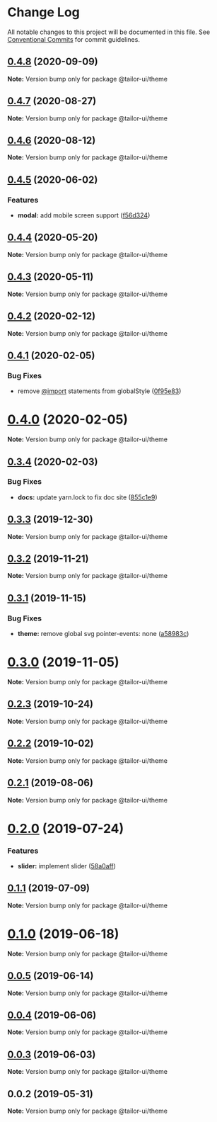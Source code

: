 # Change Log

All notable changes to this project will be documented in this file.
See [Conventional Commits](https://conventionalcommits.org) for commit guidelines.

## [0.4.8](https://github.com/Yoctol/tailor-ui/compare/@tailor-ui/theme@0.4.7...@tailor-ui/theme@0.4.8) (2020-09-09)

**Note:** Version bump only for package @tailor-ui/theme





## [0.4.7](https://github.com/Yoctol/tailor-ui/compare/@tailor-ui/theme@0.4.6...@tailor-ui/theme@0.4.7) (2020-08-27)

**Note:** Version bump only for package @tailor-ui/theme





## [0.4.6](https://github.com/Yoctol/tailor-ui/compare/@tailor-ui/theme@0.4.5...@tailor-ui/theme@0.4.6) (2020-08-12)

**Note:** Version bump only for package @tailor-ui/theme





## [0.4.5](https://github.com/Yoctol/tailor-ui/compare/@tailor-ui/theme@0.4.4...@tailor-ui/theme@0.4.5) (2020-06-02)


### Features

* **modal:** add mobile screen support ([f56d324](https://github.com/Yoctol/tailor-ui/commit/f56d32431de8eb4aef0ae52e8d47f9d9291e89c5))





## [0.4.4](https://github.com/Yoctol/tailor-ui/compare/@tailor-ui/theme@0.4.3...@tailor-ui/theme@0.4.4) (2020-05-20)

**Note:** Version bump only for package @tailor-ui/theme





## [0.4.3](https://github.com/Yoctol/tailor-ui/compare/@tailor-ui/theme@0.4.2...@tailor-ui/theme@0.4.3) (2020-05-11)

**Note:** Version bump only for package @tailor-ui/theme





## [0.4.2](https://github.com/Yoctol/tailor-ui/compare/@tailor-ui/theme@0.4.1...@tailor-ui/theme@0.4.2) (2020-02-12)

**Note:** Version bump only for package @tailor-ui/theme





## [0.4.1](https://github.com/Yoctol/tailor-ui/compare/@tailor-ui/theme@0.4.0...@tailor-ui/theme@0.4.1) (2020-02-05)


### Bug Fixes

* remove [@import](https://github.com/import) statements from globalStyle ([0f95e83](https://github.com/Yoctol/tailor-ui/commit/0f95e83baa6512a7433ad6e8b57790aec63ac8db))





# [0.4.0](https://github.com/Yoctol/tailor-ui/compare/@tailor-ui/theme@0.3.4...@tailor-ui/theme@0.4.0) (2020-02-05)

**Note:** Version bump only for package @tailor-ui/theme





## [0.3.4](https://github.com/Yoctol/tailor-ui/compare/@tailor-ui/theme@0.3.3...@tailor-ui/theme@0.3.4) (2020-02-03)


### Bug Fixes

* **docs:** update yarn.lock to fix doc site ([855c1e9](https://github.com/Yoctol/tailor-ui/commit/855c1e9fe4e2682851f2192ea41cff55260122d2))





## [0.3.3](https://github.com/Yoctol/tailor-ui/compare/@tailor-ui/theme@0.3.2...@tailor-ui/theme@0.3.3) (2019-12-30)

**Note:** Version bump only for package @tailor-ui/theme





## [0.3.2](https://github.com/Yoctol/tailor-ui/compare/@tailor-ui/theme@0.3.1...@tailor-ui/theme@0.3.2) (2019-11-21)

**Note:** Version bump only for package @tailor-ui/theme





## [0.3.1](https://github.com/Yoctol/tailor-ui/compare/@tailor-ui/theme@0.3.0...@tailor-ui/theme@0.3.1) (2019-11-15)


### Bug Fixes

* **theme:** remove global svg pointer-events: none ([a58983c](https://github.com/Yoctol/tailor-ui/commit/a58983c5f85a17b0821651f0116ed7a74af4f07e))





# [0.3.0](https://github.com/Yoctol/tailor-ui/compare/@tailor-ui/theme@0.2.3...@tailor-ui/theme@0.3.0) (2019-11-05)

**Note:** Version bump only for package @tailor-ui/theme





## [0.2.3](https://github.com/Yoctol/tailor-ui/compare/@tailor-ui/theme@0.2.2...@tailor-ui/theme@0.2.3) (2019-10-24)

**Note:** Version bump only for package @tailor-ui/theme





## [0.2.2](https://github.com/Yoctol/tailor-ui/compare/@tailor-ui/theme@0.2.1...@tailor-ui/theme@0.2.2) (2019-10-02)

**Note:** Version bump only for package @tailor-ui/theme





## [0.2.1](https://github.com/Yoctol/tailor-ui/compare/@tailor-ui/theme@0.2.0...@tailor-ui/theme@0.2.1) (2019-08-06)

**Note:** Version bump only for package @tailor-ui/theme





# [0.2.0](https://github.com/Yoctol/tailor-ui/compare/@tailor-ui/theme@0.1.1...@tailor-ui/theme@0.2.0) (2019-07-24)


### Features

* **slider:** implement slider ([58a0aff](https://github.com/Yoctol/tailor-ui/commit/58a0aff))





## [0.1.1](https://github.com/Yoctol/tailor-ui/compare/@tailor-ui/theme@0.1.0...@tailor-ui/theme@0.1.1) (2019-07-09)

**Note:** Version bump only for package @tailor-ui/theme





# [0.1.0](https://github.com/Yoctol/tailor-ui/compare/@tailor-ui/theme@0.0.5...@tailor-ui/theme@0.1.0) (2019-06-18)

**Note:** Version bump only for package @tailor-ui/theme





## [0.0.5](https://github.com/Yoctol/tailor-ui/compare/@tailor-ui/theme@0.0.4...@tailor-ui/theme@0.0.5) (2019-06-14)

**Note:** Version bump only for package @tailor-ui/theme





## [0.0.4](https://github.com/Yoctol/tailor-ui/compare/@tailor-ui/theme@0.0.3...@tailor-ui/theme@0.0.4) (2019-06-06)

**Note:** Version bump only for package @tailor-ui/theme





## [0.0.3](https://github.com/Yoctol/tailor-ui/compare/@tailor-ui/theme@0.0.2...@tailor-ui/theme@0.0.3) (2019-06-03)

**Note:** Version bump only for package @tailor-ui/theme





## 0.0.2 (2019-05-31)

**Note:** Version bump only for package @tailor-ui/theme
